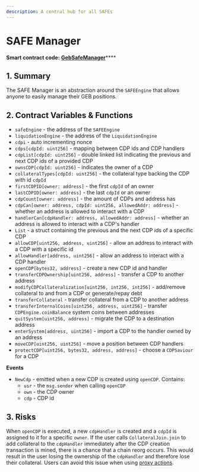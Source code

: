 ```yaml
---
description: A central hub for all SAFEs
---
```


# SAFE Manager

**Smart contract code:** [**GebSafeManager**](https://github.com/reflexer-labs/geb-safe-manager/blob/master/src/GebSafeManager.sol)\*\*\*\*

## 1. Summary <a id="1-introduction-summary"></a>

The SAFE Manager is an abstraction around the `SAFEEngine` that allows anyone to easily manage their GEB positions.

## 2. Contract Variables & Functions <a id="2-contract-details"></a>

* `safeEngine` - the address of the `SAFEEngine`
* `liquidationEngine` - the address of the `LiquidationEngine`
* `cdpi` - auto incrementing nonce
* `cdps[cdpId: uint256]` - mapping between CDP ids and CDP handlers
* `cdpList[cdpId: uint256]` - double linked list indicating the previous and next CDP ids of a provided CDP 
* `ownsCDP[cdpId: uint256]` - indicates the owner of a CDP
* `collateralTypes[cdpId: uint256]` - the collateral type backing the CDP with id `cdpId`
* `firstCDPID[owner: address]` - the first `cdpId` of an owner
* `lastCDPID[owner: address]` - the last `cdpId` or an owner
* `cdpCount[owner: address]` - the amount of CDPs and address has
* `cdpCan[owner: address, cdpId: uint256, allowedAddr: address]` - whether an address is allowed to interact with a CDP
* `handlerCan[cdpHandler: address, allowedAddr: address]` - whether an address is allowed to interact with a CDP's handler
* `List` - a struct containing the previous and the next CDP ids of a specific CDP
* `allowCDP[uint256, address, uint256]` - allow an address to interact with a CDP with a specific id
* `allowHandler[address, uint256]` - allow an address to interact with a CDP handler
* `openCDP[bytes32, address]` - create a new CDP id and handler
* `transferCDPOwnership[uint256, address]` - transfer a CDP to another address
* `modifyCDPCollateralization[uint256, int256, int256]` - add/remove collateral to and from a CDP or generate/repay debt
* `transferCollateral` - transfer collateral from a CDP to another address
* `transferInternalCoins[uint256, address, uint256]` - transfer `CDPEngine.coinBalance` system coins between addresses
* `quitSystem[uint256, address]` - migrate the CDP to a destination address
* `enterSystem[address, uint256]` - import a CDP to the handler owned by an address
* `moveCDP[uint256, uint256]` - move a position between CDP handlers
* `protectCDP[uint256, bytes32, address, address]` - choose a `CDPSaviour` for a CDP

**Events**

* `NewCdp` - emitted when a new CDP is created using `openCDP`. Contains:
  * `usr` - the `msg.sender` when calling `openCDP`
  * `own` - the CDP owner
  * `cdp` - CDP id

## 3. Risks

When `openCDP` is executed, a new `cdpHandler` is created and a `cdpId` is assigned to it for a specific `owner`. If the user calls `CollateralJoin.join` to add collateral to the `cdpHandler` immediately after the CDP creation transaction is mined, there is a chance that a chain reorg occurs. This would result in the user losing the ownership of the `cdpHandler` and therefore lose their collateral. Users can avoid this issue when using [proxy actions](https://github.com/reflexer-labs/geb-proxy-actions/blob/master/src/GebProxyActions.sol).

